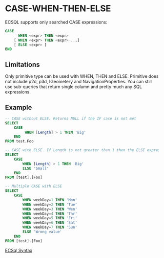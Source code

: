 # CASE-WHEN-THEN-ELSE

ECSQL supports only searched CASE expressions:

```sql
CASE
      WHEN <expr> THEN <expr>
    [ WHEN <expr> THEN <expr> ...]
    [ ELSE <expr> ]
END
```

## Limitations

Only primitive type can be used with WHEN, THEN and ELSE. Primitive does not include p2d, p3d, IGeometery and NavigationProperties. You can still use sub-queries that return single column and pretty much any SQL expressions.

## Example

```sql
-- CASE without ELSE. Returns NULL if the IF case is not met
SELECT
    CASE
         WHEN [Length] > 1 THEN 'Big'
    END
FROM test.Foo

-- CASE with ELSE. If Length is not greater than 1 then the ELSE expression is returned.
SELECT
    CASE
        WHEN [Length] > 1 THEN 'Big'
        ELSE 'Small'
    END
FROM [test].[Foo]

-- Multiple CASE with ELSE
SELECT
    CASE
        WHEN weekDay=1 THEN 'Mon'
        WHEN weekDay=2 THEN 'Tue'
        WHEN weekDay=3 THEN 'Wen'
        WHEN weekDay=4 THEN 'Thr'
        WHEN weekDay=5 THEN 'Fri'
        WHEN weekDay=6 THEN 'Sat'
        WHEN weekDay=7 THEN 'Sun'
        ELSE 'Wrong value'
    END
FROM [test].[Foo]
```

[ECSql Syntax](./index.md)
